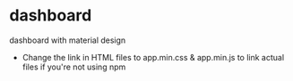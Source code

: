 # dashboard

dashboard with material design


- Change the link in HTML files to app.min.css & app.min.js to link actual files if you're not using npm
